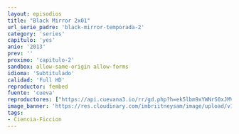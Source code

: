 ```yaml
---
layout: episodios
title: "Black Mirror 2x01"
url_serie_padre: 'black-mirror-temporada-2'
category: 'series'
capitulo: 'yes'
anio: '2013'
prev: ''
proximo: 'capitulo-2'
sandbox: allow-same-origin allow-forms
idioma: 'Subtitulado'
calidad: 'Full HD'
reproductor: fembed
fuente: 'cueva'
reproductores: ["https://api.cuevana3.io/rr/gd.php?h=ek5lbm9xYWNrS0xJMVp5b21KREk0dFBLbjVkaHhkRGdrOG1jbnBpUnhhS1Z4Wm1ib055eDQ5R3lwNkdzMkpIcWxaV0huS2JHeU1XNnFhcHpqS1BEMjZxU3FadVkyUT09"]
image_banner: 'https://res.cloudinary.com/imbriitneysam/image/upload/v1547402297/black-2-banner-min.jpg'
tags:
- Ciencia-Ficcion
---
```












